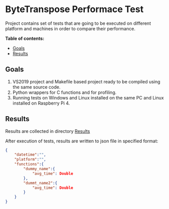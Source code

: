 # ByteTranspose Performace Test

Project contains set of tests that are going to be executed on different platform and machines in order to compare their 
performance.

**Table of contents:**
* [Goals](#goals)
* [Results](#results)

## Goals

1. VS2019 project and Makefile based project ready to be compiled using the same source code.
2. Python wrappers for C functions and for profiling.
3. Running tests on Windows and Linux installed on the same PC and Linux installed on Raspberry Pi 4. 

## Results

Results are collected in directory [Results](https://github.com/FilipZajdel/ByteTranspose/tree/master/Results) 


After execution of tests, results are written to json file in specified format:

```json
{
    "datetime":"",
    "platform":"",
    "functions":{
        "dummy_name":{
            "avg_time": Double
        },
        "dummt_name2":{
            "avg_time": Double
        }
    }
}
```
